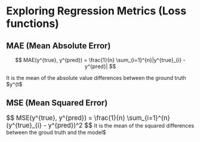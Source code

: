 # Exploring Regression Metrics (Loss functions)
## MAE (Mean Absolute Error)

$$ MAE(y^{true}, y^{pred}) = \frac{1}{n} \sum_{i=1}^{n}|y^{true}_{i} - 
y^{pred}| $$

It is the mean of the absolute value differences between the ground truth 
$y^{t$

## MSE (Mean Squared Error)
<span style="font-size:1.2em;">
$$ MSE(y^{true}, y^{pred}) = \frac{1}{n} \sum_{i=1}^{n}(y^{true}_{i} - 
y^{pred})^2 $$
</span>
It is the mean of the squared differences between the groud truth and the 
model$
